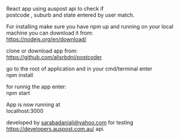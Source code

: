React app using auspost api to check if <br />
postcode , suburb and state entered by user match.

For installing make sure you have npm up and running on your local machine you can
download it from:<br />
https://nodejs.org/en/download/

clone or download app from:<br />
https://github.com/alisrbdni/postcoder

go to the root of application and in your cmd/terminal enter<br />
npm install

for runnig the app enter:<br />
npm start

App is now running at <br />localhost:3000

developed by sarabadaniali@yahoo.com for testing https://developers.auspost.com.au/ api.
